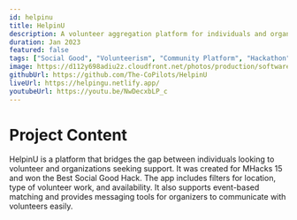 ```yaml
---
id: helpinu
title: HelpinU
description: A volunteer aggregation platform for individuals and organizations to coordinate community efforts.
duration: Jan 2023
featured: false
tags: ["Social Good", "Volunteerism", "Community Platform", "Hackathon"]
image: https://d112y698adiu2z.cloudfront.net/photos/production/software_photos/002/388/827/datas/gallery.jpg
githubUrl: https://github.com/The-CoPilots/HelpinU
liveUrl: https://helpingu.netlify.app/
youtubeUrl: https://youtu.be/NwDecxbLP_c
---
```


# Project Content

HelpinU is a platform that bridges the gap between individuals looking to volunteer and organizations seeking support. It was created for MHacks 15 and won the Best Social Good Hack. The app includes filters for location, type of volunteer work, and availability. It also supports event-based matching and provides messaging tools for organizers to communicate with volunteers easily.
